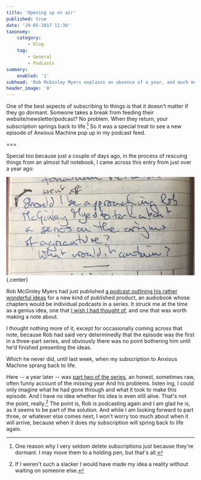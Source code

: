 ```yaml
---
title: 'Opening up on air'
published: true
date: '29-05-2017 11:30'
taxonomy:
    category:
        - blog
    tag:
        - General
        - Podcasts
summary:
    enabled: '1'
subhead: 'Rob McGinley Myers explains an absence of a year, and much more besides'
header_image: '0'
---
```


One of the best aspects of subscribing to things is that it doesn't matter if they go dormant. Someone takes a break from feeding their website/newsletter/podcast? No problem. When they return, your subscription springs back to life.[^1] So it was a special treat to see a new episode of Anxious Machine pop up in my podcast feed.

===

Special too because just a couple of days ago, in the process of rescuing things from an almost full notebook, I came across this entry from just over a year ago:

![Notebook page](anxious-machine.png){.center} 

Rob McGinley Myers had just published [a podcast outlining his rather wonderful ideas](http://www.anxiousmachine.com/podcast/2016/5/10/if-you-could-do-anything) for a new kind of published product, an audiobook whose chapters would be individual podcasts in a series. It struck me at the time as a genius idea, one that [I wish I had thought of](http://www.ucl.ac.uk/sts/staff/cain/projects/huxley), and one that was worth making a note about.

I thought nothing more of it, except for occasionally coming across that note, because Rob had said very determinedly that the episode was the first in a three-part series, and obviously there was no point bothering him until he'd finished presenting the ideas. 

Which he never did, until last week, when my subscription to Anxious Machine sprang back to life.

Here -- a year later -- was [part two of the series](http://www.anxiousmachine.com/podcast/2017/5/24/electric-torture-device), an honest, sometimes raw, often funny account of the missing year And his problems. listen  ing, I could only imagine what he had gone through and what it took to make this episode. And I have no idea whether his idea is even still alive. That's not the point, really.[^2] The point is, Rob is podcasting again and I am glad he is, as it seems to be part of the solution. And while I am looking forward to part three, or whatever else comes next, I won't worry too much about when it will arrive, because when it does my subscription will spring back to life again.

[^1]: One reason why I very seldom delete subscriptions just because they're dormant. I may move them to a holding pen, but that's all. 

[^2]: If I weren't such a slacker I would have made my idea a reality without waiting on someone else.
